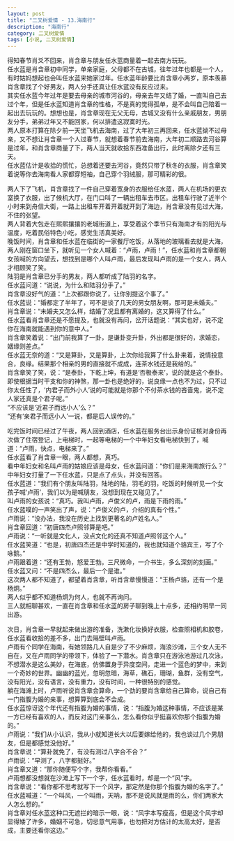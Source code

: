 ```yaml
---
layout: post
title: "二叉树爱情 - 13.海南行"
description: "海南行"
category: 二叉树爱情
tags: [小说, 二叉树爱情]
---
```


得知春节肖爻不回来，肖含章与朋友任水蓝商量着一起去南方玩玩。  
任水蓝是肖含章初中同学，单亲家庭，父母都不在古城，往年过年也都是一个人，有时姑妈想起也会叫任水蓝来她家过年。任水蓝年龄要比肖含章小两岁，原本羡慕肖含章找了个好男友，两人分手还真让任水蓝没有反应过来。  
其实任水蓝今年过年是要去母亲的城市河谷的，母亲去年又结了婚，一直叫自己去过个年，但是任水蓝知道肖含章的性格，不是真的觉得孤单，是不会叫自己陪着一起出去玩玩的。想想也是，肖含章现在无父无母，古城又没有什么亲戚朋友，男朋友分手，弟弟过年又不能回家，何以排遣这寂寞时光。  
两人原本打算在除夕前一天坐飞机去海南，过了大年初三再回来，任水蓝拗不过母亲，又不想让肖含章一个人过春节，就想着春节前去海南，大年初二顺路去河谷算是过年，和肖含章商量了下，两人当天就收拾东西准备出行，此时离除夕还有三天。  
任水蓝估计是收拾的慌忙，总想着还要去河谷，竟然只带了秋冬的衣服，肖含章笑着说等你去海南看人家都穿短袖，自己穿个羽绒服，那可精彩的很。  
  
两人下了飞机，肖含章找了一件自己穿着宽身的衣服给任水蓝，两人在机场的更衣室换了衣服，出了候机大厅，在门口叫了一辆出租车去市区。出租车行驶了近半个小时来到舟信大街，一路上出租车开着开着就开到了海边，肖含章没有见过大海，不住的张望。  
两人背着大包走在熙熙攘攘的老城街道上，享受着这个季节只有海南才有的阳光与温度，吃着民俗特色小吃，感觉生活真美好。  
晚饭时间，肖含章和任水蓝在临街的一家餐厅吃饭，从落地的玻璃看去就是大海，两人刚在窗口坐下，就听见一个女人喊着：“卢雨，卢雨！”，任水蓝和肖含章都朝女孩喊的方向望去，想找到是哪个人叫卢雨，最后发现叫卢雨的是一个女人，两人才相顾笑了笑。  
陆羽是肖含章已分手的男友，两人都听成了陆羽的名字。  
任水蓝问道：“说说，为什么和陆羽分手了。”  
肖含章没好气的道：“上次都跟你说了，让你别提这个事了。”  
任水蓝说：“婚都定了半年了，可不是谈了几天的男女朋友啊，那可是未婚夫。”  
肖含章说：“未婚夫又怎么样，结婚了况且都有离婚的，这又算得了什么。”  
任水蓝看肖含章还是不愿提及，也就没有再问，岔开话题说：“其实也好，说不定你在海南就能遇到你的意中人。”  
肖含章笑着说：“出门前我算了一卦，是谦卦变升卦，外出都是很好的，求婚恋，姻缘则差点。”  
任水蓝无奈的道：“又是算卦，又是算卦，上次你给我算了什么卦来着，说情投意合，良缘。结果那个相亲的男的直接就不成成，连茶水钱还是我给的。”  
肖含章笑了笑，说：“是泰卦，下乾上坤，有道是‘否极泰来’，说的就是这个泰卦。即使根据当时干支和你的神煞，那一卦也是绝好的，说良缘一点也不为过，只不过你太任性了，‘内君子而外小人’说的可能就是你那个不付茶水钱的吝啬鬼，说不定人家还真是个君子呢。”  
“不应该是‘近君子而远小人’么？”  
“还有‘亲君子而远小人’一说，都是后人误传的。”  
  
吃完饭时间已经过了午夜，两人回到酒店，任水蓝在服务台出示身份证核对身份再次做了住宿登记，上电梯时，一起等电梯的一个中年妇女看电梯快到了，喊道：“卢雨，快点，电梯来了。”  
任水蓝看了肖含章一眼，两人都想，真巧。  
看中年妇女和名叫卢雨的姑娘应该是母女，任水蓝问道：“你们是来海南旅行么？”  
中年妇女打量了一下任水蓝，只是点了点头，并没有回答。  
任水蓝道：“我们有个朋友叫陆羽，陆地的陆，羽毛的羽，吃饭的时候听见一个女孩子喊‘卢雨’，我们以为是喊朋友，没想到现在又碰见了。”  
叫卢雨的女孩说：“真巧。我叫卢雨，卢俊义的卢，雨是下雨的雨。”  
任水蓝噗的一声笑出了声，说：“卢俊义的卢，介绍的真有个性。”  
卢雨说：“没办法，我没在历史上找到更著名的卢姓名人。”  
肖含章回道：“初唐四杰卢照邻算是吧。”  
卢雨说：“一听就是文化人，没点文化的还真不知道卢照邻这个人。”  
任水蓝笑道：“也是，初唐四杰还是中学时知道的，我也就知道个骆宾王，写了个咏鹅。”  
卢雨跟着道：“还有王勃，怒爱王勃。三尺微命，一介书生，多么深刻的刻画。”  
任水蓝又问：“不是四杰么，最后一个是谁。”  
这次两人都不知道了，都望着肖含章，听肖含章慢慢道：“王杨卢骆，还有一个是杨炯。”  
两人似乎都不知道杨炯为何人，也就不再询问。  
三人就相聊甚欢，一直在肖含章和任水蓝的房子聊到晚上十点多，还相约明早一同出游。  
  
次日，肖含章一早就起来做出游的准备，洗漱化妆换好衣服，检查照相机和胶卷，任水蓝看收拾的差不多，出门去隔壁叫卢雨。  
卢雨有个同学在海南，有她领路几人自是少了不少麻烦，海浪沙滩，三个女人无不自在，又在卢雨同学的带领下，体验了一下潜水。肖含章只在游泳池游过几次泳，不想潜水是这么美妙，在海底，仿佛置身于异度空间，走进一个蓝色的梦中，来到一个奇妙的世界。幽幽的蓝光，忽明忽暗，海草，礁石，珊瑚，鱼群，没有空气，没有阳光，没有语言，没有重力，没有时间，一种很特别的感觉。  
躺在海滩上时，卢雨听说肖含章会算命，一个劲的要肖含章给自己算命，说自己有一门指腹为婚的亲事，想算算到底会不会成。  
任水蓝惊讶这个年代还有指腹为婚的事情，说：“指腹为婚这种事情，不应该是某一方已经有喜欢的人，而反对这门亲事么，怎么看你似乎挺喜欢你那个指腹为婚的。”  
卢雨说：“我们从小认识，我从小就知道长大以后要嫁给他的，我也谈过几个男朋友，但是都感觉没他好。”  
肖含章说：“算卦就免了，有没有测过八字合不合？”  
卢雨说：“早测了，八字都挺好。”  
肖含章又道：“那你随便写个字，我帮你看看。”  
卢雨想都没想就在沙滩上写下一个字，任水蓝看时，却是一个“风”字。  
肖含章说：“看你都不思考就写下一个风字，那定然是你那个指腹为婚的名字了。”  
任水蓝喊道：“一个叫风，一个叫雨，天呐，那不是说风就是雨的么，你们两家大人怎么想的。”  
肖含章对任水蓝这种口无遮拦的暗示一眼，说：“风字本写瘦高，但是这个风字却显得矮了许多，婚姻不可急，切忌意气用事，也勿把对方估计的太高太好，是否成，主要还看你这边。”  
